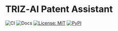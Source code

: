 
# TRIZ‑AI Patent Assistant  
![CI](https://github.com/voroninsergei/triz-ai-patent-assistant/actions/workflows/ci.yml/badge.svg)
![Docs](https://img.shields.io/website?down_color=red&down_message=offline&label=docs&up_message=online&url=https%3A%2F%2Fvoroninsergei.github.io%2Ftriz-ai-patent-assistant)
[![License: MIT](https://img.shields.io/badge/License-MIT-yellow.svg)](LICENSE)
[![PyPI](https://img.shields.io/pypi/v/triz-ai-patent-assistant.svg)](https://pypi.org/project/triz-ai-patent-assistant/)

